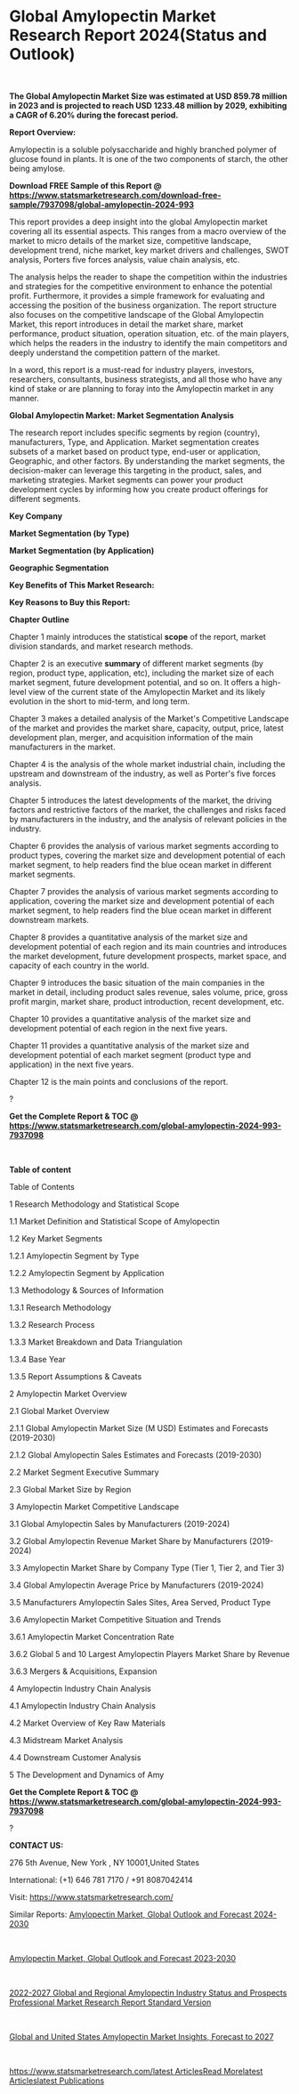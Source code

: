<h1>Global Amylopectin Market Research Report 2024(Status and Outlook)</h1><br/><p><strong>The Global Amylopectin Market Size was estimated at USD 859.78 million in 2023 and is projected to reach USD 1233.48 million by 2029, exhibiting a <strong>CAGR</strong> of 6.20% during the forecast period.</strong></p>
 
 
 
 <p><strong>Report Overview:</strong></p>
 
 
 
 <p>Amylopectin is a soluble polysaccharide and highly branched polymer of glucose found in plants. It is one of the two components of starch, the other being amylose.</p>
 
 
 
 <p><strong>Download FREE Sample of this Report @ <a href="https://www.statsmarketresearch.com/download-free-sample/7937098/global-amylopectin-2024-993">https://www.statsmarketresearch.com/download-free-sample/7937098/global-amylopectin-2024-993</a></strong></p>
 
 
 
 <p>This report provides a deep insight into the global Amylopectin market covering all its essential aspects. This ranges from a macro overview of the market to micro details of the market size, competitive landscape, development trend, niche market, key market drivers and challenges, SWOT analysis, Porters five forces analysis, value chain analysis, etc.</p>
 
 
 
 <p>The analysis helps the reader to shape the competition within the industries and strategies for the competitive environment to enhance the potential profit. Furthermore, it provides a simple framework for evaluating and accessing the position of the business organization. The report structure also focuses on the competitive landscape of the Global Amylopectin Market, this report introduces in detail the market share, market performance, product situation, operation situation, etc. of the main players, which helps the readers in the industry to identify the main competitors and deeply understand the competition pattern of the market.</p>
 
 
 
 <p>In a word, this report is a must-read for industry players, investors, researchers, consultants, business strategists, and all those who have any kind of stake or are planning to foray into the Amylopectin market in any manner.</p>
 
 
 
 <p><strong>Global Amylopectin Market: Market Segmentation Analysis</strong></p>
 
 
 
 <p>The research report includes specific segments by region (country), manufacturers, Type, and Application. Market segmentation creates subsets of a market based on product type, end-user or application, Geographic, and other factors. By understanding the market segments, the decision-maker can leverage this targeting in the product, sales, and marketing strategies. Market segments can power your product development cycles by informing how you create product offerings for different segments.</p>
 
 
 
 <p><strong>Key Company</strong></p>
 
 
 
 <p><strong>Market Segmentation (by Type)</strong></p>
 
 
 
 <p><strong>Market Segmentation (<strong>by Application</strong>)</strong></p>
 
 
 
 <p><strong>Geographic Segmentation</strong></p>
 
 
 
 <p><strong>Key Benefits of This Market Research:</strong></p>
 
 
 
 <p><strong>Key <strong>Reasons to Buy</strong> this Report:</strong></p>
 
 
 
 <p><strong>Chapter Outline</strong></p>
 
 
 
 <p>Chapter 1 mainly introduces the statistical <strong>scope</strong> of the report, market division standards, and market research methods.</p>
 
 
 
 <p>Chapter 2 is an executive <strong>summary</strong> of different market segments (by region, product type, application, etc), including the market size of each market segment, future development potential, and so on. It offers a high-level view of the current state of the Amylopectin Market and its likely evolution in the short to mid-term, and long term.</p>
 
 
 
 <p>Chapter 3 makes a detailed analysis of the Market&#39;s Competitive Landscape of the market and provides the market share, capacity, output, price, latest development plan, merger, and acquisition information of the main manufacturers in the market.</p>
 
 
 
 <p>Chapter 4 is the analysis of the whole market industrial chain, including the upstream and downstream of the industry, as well as Porter&#39;s five forces analysis.</p>
 
 
 
 <p>Chapter 5 introduces the latest developments of the market, the driving factors and restrictive factors of the market, the challenges and risks faced by manufacturers in the industry, and the analysis of relevant policies in the industry.</p>
 
 
 
 <p>Chapter 6 provides the analysis of various market segments according to product types, covering the market size and development potential of each market segment, to help readers find the blue ocean market in different market segments.</p>
 
 
 
 <p>Chapter 7 provides the analysis of various market segments according to application, covering the market size and development potential of each market segment, to help readers find the blue ocean market in different downstream markets.</p>
 
 
 
 <p>Chapter 8 provides a quantitative analysis of the market size and development potential of each region and its main countries and introduces the market development, future development prospects, market space, and capacity of each country in the world.</p>
 
 
 
 <p>Chapter 9 introduces the basic situation of the main companies in the market in detail, including product sales revenue, sales volume, price, gross profit margin, market share, product introduction, recent development, etc.</p>
 
 
 
 <p>Chapter 10 provides a quantitative analysis of the market size and development potential of each region in the next five years.</p>
 
 
 
 <p>Chapter 11 provides a quantitative analysis of the market size and development potential of each market segment (product type and application) in the next five years.</p>
 
 
 
 <p>Chapter 12 is the main points and conclusions of the report.</p>
 
 
 
 <p>? </p>
 
 
 
 <div><b>Get the Complete Report & TOC @ <a href="https://www.statsmarketresearch.com/global-amylopectin-2024-993-7937098">https://www.statsmarketresearch.com/global-amylopectin-2024-993-7937098</a></b></div>
 
 
 
 <p><br />
 
 <b>Table of content</b></p>
 
 
 
 <p>Table of Contents<br />
 
 1 Research Methodology and Statistical Scope<br />
 
 1.1 Market Definition and Statistical Scope of Amylopectin<br />
 
 1.2 Key Market Segments<br />
 
 1.2.1 Amylopectin Segment by Type<br />
 
 1.2.2 Amylopectin Segment by Application<br />
 
 1.3 Methodology & Sources of Information<br />
 
 1.3.1 Research Methodology<br />
 
 1.3.2 Research Process<br />
 
 1.3.3 Market Breakdown and Data Triangulation<br />
 
 1.3.4 Base Year<br />
 
 1.3.5 Report Assumptions & Caveats<br />
 
 2 Amylopectin Market Overview<br />
 
 2.1 Global Market Overview<br />
 
 2.1.1 Global Amylopectin Market Size (M USD) Estimates and Forecasts (2019-2030)<br />
 
 2.1.2 Global Amylopectin Sales Estimates and Forecasts (2019-2030)<br />
 
 2.2 Market Segment Executive Summary<br />
 
 2.3 Global Market Size by Region<br />
 
 3 Amylopectin Market Competitive Landscape<br />
 
 3.1 Global Amylopectin Sales by Manufacturers (2019-2024)<br />
 
 3.2 Global Amylopectin Revenue Market Share by Manufacturers (2019-2024)<br />
 
 3.3 Amylopectin Market Share by Company Type (Tier 1, Tier 2, and Tier 3)<br />
 
 3.4 Global Amylopectin Average Price by Manufacturers (2019-2024)<br />
 
 3.5 Manufacturers Amylopectin Sales Sites, Area Served, Product Type<br />
 
 3.6 Amylopectin Market Competitive Situation and Trends<br />
 
 3.6.1 Amylopectin Market Concentration Rate<br />
 
 3.6.2 Global 5 and 10 Largest Amylopectin Players Market Share by Revenue<br />
 
 3.6.3 Mergers & Acquisitions, Expansion<br />
 
 4 Amylopectin Industry Chain Analysis<br />
 
 4.1 Amylopectin Industry Chain Analysis<br />
 
 4.2 Market Overview of Key Raw Materials<br />
 
 4.3 Midstream Market Analysis<br />
 
 4.4 Downstream Customer Analysis<br />
 
 5 The Development and Dynamics of Amy</p>
 
 
 
 <div><b>Get the Complete Report & TOC @ <a href="https://www.statsmarketresearch.com/global-amylopectin-2024-993-7937098">https://www.statsmarketresearch.com/global-amylopectin-2024-993-7937098</a></b></div>
 
 
 
 <p>? </p>
 
 
 
 <p><b>CONTACT US:</b><br />
 
 276 5th Avenue, New York , NY 10001,United States<br />
 
 International: (+1) 646 781 7170 / +91 8087042414<br />
 
 Visit: <a href="https://www.statsmarketresearch.com/">https://www.statsmarketresearch.com/</a><br />
 
 Similar Reports: <a href="https://www.statsmarketresearch.com/global-amylopectin-2024-993-7937098">Amylopectin Market, Global Outlook and Forecast 2024-2030</a><br />
 
 <br />
 
 <a href="https://www.statsmarketresearch.com/global-amylopectin-2024-993-7937098">Amylopectin Market, Global Outlook and Forecast 2023-2030</a><br />
 
 <br />
 
 <a href="https://www.statsmarketresearch.com/global-amylopectin-2024-993-7937098">2022-2027 Global and Regional Amylopectin Industry Status and Prospects Professional Market Research Report Standard Version</a><br />
 
 <br />
 
 <a href="https://www.statsmarketresearch.com/global-amylopectin-2024-993-7937098">Global and United States Amylopectin Market Insights, Forecast to 2027</a><br />
 
 <br />
 
 <a href="https://gyeongbokgung.com">https://www.statsmarketresearch.com/</a><a href="https://hallyeomaritime.com">latest Articles</a><a href="https://jingwansa.com">Read More</a><a href="https://nguoiviet.jp/">latest Articles</a><a href="https://www.intelmarketresearch.com/">latest Publications</a></p>